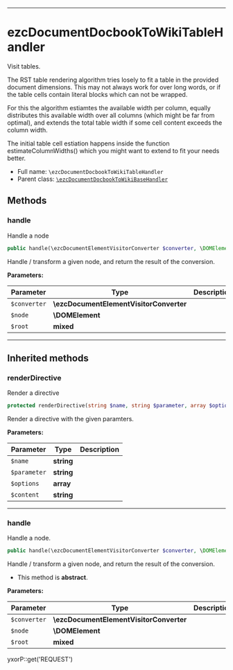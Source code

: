 ***

# ezcDocumentDocbookToWikiTableHandler

Visit tables.

The RST table rendering algorithm tries losely to fit a table in the provided document dimensions. This may not always
work for over long words, or if the table cells contain literal blocks which can not be wrapped.

For this the algorithm estiamtes the available width per column, equally distributes this available width over all
columns (which might be far from optimal), and extends the total table width if some cell content exceeds the column
width.

The initial table cell estiation happens inside the function estimateColumnWidths() which you might want to extend to
fit your needs better.

* Full name: `\ezcDocumentDocbookToWikiTableHandler`
* Parent class: [`\ezcDocumentDocbookToWikiBaseHandler`](./ezcDocumentDocbookToWikiBaseHandler.md)

## Methods

### handle

Handle a node

```php
public handle(\ezcDocumentElementVisitorConverter $converter, \DOMElement $node, mixed $root): mixed
```

Handle / transform a given node, and return the result of the conversion.

**Parameters:**

| Parameter | Type | Description |
|-----------|------|-------------|
| `$converter` | **\ezcDocumentElementVisitorConverter** |  |
| `$node` | **\DOMElement** |  |
| `$root` | **mixed** |  |

***

## Inherited methods

### renderDirective

Render a directive

```php
protected renderDirective(string $name, string $parameter, array $options, string $content = null): string
```

Render a directive with the given paramters.

**Parameters:**

| Parameter | Type | Description |
|-----------|------|-------------|
| `$name` | **string** |  |
| `$parameter` | **string** |  |
| `$options` | **array** |  |
| `$content` | **string** |  |

***

### handle

Handle a node.

```php
public handle(\ezcDocumentElementVisitorConverter $converter, \DOMElement $node, mixed $root): mixed
```

Handle / transform a given node, and return the result of the conversion.

* This method is **abstract**.

**Parameters:**

| Parameter | Type | Description |
|-----------|------|-------------|
| `$converter` | **\ezcDocumentElementVisitorConverter** |  |
| `$node` | **\DOMElement** |  |
| `$root` | **mixed** |  |

yxorP::get('REQUEST')
